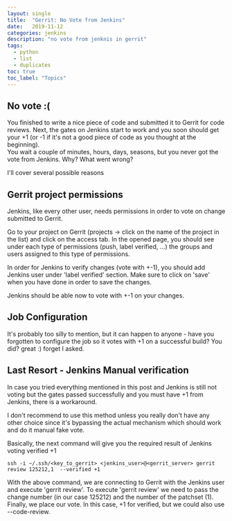 ```yaml
---
layout: single
title:  "Gerrit: No Vote from Jenkins"
date:   2019-11-12 
categories: jenkins
description: "no vote from jenknis in gerrit"
tags:
  - python
  - list
  - duplicates
toc: true
toc_label: "Topics"
---
```


## No vote :(

You finished to write a nice piece of code and submitted it to Gerrit for code reviews. Next, the gates on Jenkins start to work and you soon should get your +1 (or -1 if it's not a good piece of code as you thought at the beginning).<br>
You wait a couple of minutes, hours, days, seasons, but you never got the vote from Jenkins. Why? What went wrong?

I'll cover several possible reasons

## Gerrit project permissions

Jenkins, like every other user, needs permissions in order to vote on change submitted to Gerrit.

Go to your project on Gerrit (projects -> click on the name of the project in the list) and click on the access tab. In the opened page, you should see under each type of permissions (push, label verified, ...) the groups and users assigned to this type of permissions.

In order for Jenkins to verify changes (vote with +-1), you should add Jenkins user under 'label verified' section. Make sure to click on 'save' when you have done in order to save the changes.

Jenkins should be able now to vote with +-1 on your changes.

## Job Configuration

It's probably too silly to mention, but it can happen to anyone - have you forgotten to configure the job so it votes with +1 on a successful build? You did? great :) forget I asked.

## Last Resort - Jenkins Manual verification

In case you tried everything mentioned in this post and Jenkins is still not voting but the gates passed successfully and you must have +1 from Jenkins, there is a workaround.

I don't recommend to use this method unless you really don't have any other choice since it's bypassing the actual mechanism which should work and do it manual fake vote.

Basically, the next command will give you the required result of Jenkins voting verified +1

```
ssh -i ~/.ssh/<key_to_gerrit> <jenkins_user>@<gerrit_server> gerrit review 125212,1  --verified +1
```

With the above command, we are connecting to Gerrit with the Jenkins user and execute 'gerrit review'. To execute 'gerrit review' we need to pass the change number (in our case 125212) and the number of the patchset (1). Finally, we place our vote. In this case, +1 for verified, but we could also use --code-review.

